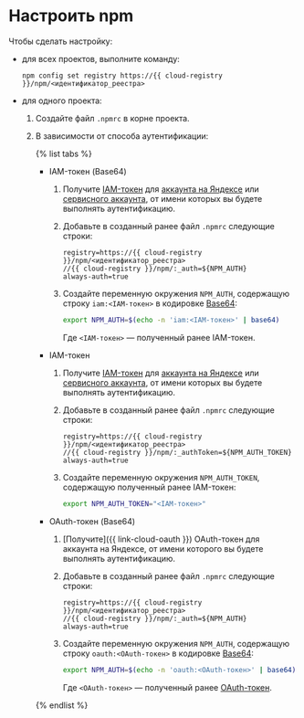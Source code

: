 # Настроить npm

Чтобы сделать настройку:

* для всех проектов, выполните команду:

    `npm config set registry https://{{ cloud-registry }}/npm/<идентификатор_реестра>`

* для одного проекта:

    1. Создайте файл `.npmrc` в корне проекта.
    1. В зависимости от способа аутентификации:

        {% list tabs %}

        - IAM-токен (Base64)

          1. Получите [IAM-токен](../../../iam/concepts/authorization/iam-token.md) для [аккаунта на Яндексе](../../../iam/operations/iam-token/create.md) или [сервисного аккаунта](../../../iam/operations/iam-token/create-for-sa.md), от имени которых вы будете выполнять аутентификацию.
          1. Добавьте в созданный ранее файл `.npmrc` следующие строки:

              ```text
              registry=https://{{ cloud-registry }}/npm/<идентификатор_реестра>
              //{{ cloud-registry }}/npm/:_auth=${NPM_AUTH}
              always-auth=true
              ```
          1. Создайте переменную окружения `NPM_AUTH`, содержащую строку `iam:<IAM-токен>` в кодировке [Base64](https://www.base64encode.org/):

              ```bash
              export NPM_AUTH=$(echo -n 'iam:<IAM-токен>' | base64)
              ```

              Где `<IAM-токен>` — полученный ранее IAM-токен.

        - IAM-токен

          1. Получите [IAM-токен](../../../iam/concepts/authorization/iam-token.md) для [аккаунта на Яндексе](../../../iam/operations/iam-token/create.md) или [сервисного аккаунта](../../../iam/operations/iam-token/create-for-sa.md), от имени которых вы будете выполнять аутентификацию.
          1. Добавьте в созданный ранее файл `.npmrc` следующие строки:

              ```text
              registry=https://{{ cloud-registry }}/npm/<идентификатор_реестра>
              //{{ cloud-registry }}/npm/:_authToken=${NPM_AUTH_TOKEN}
              always-auth=true
              ```
          1. Создайте переменную окружения `NPM_AUTH_TOKEN`, содержащую полученный ранее IAM-токен:

              ```bash
              export NPM_AUTH_TOKEN="<IAM-токен>"
              ```

        - OAuth-токен (Base64)

          1. [Получите]({{ link-cloud-oauth }}) OAuth-токен для аккаунта на Яндексе, от имени которого вы будете выполнять аутентификацию.
          1. Добавьте в созданный ранее файл `.npmrc` следующие строки:

              ```text
              registry=https://{{ cloud-registry }}/npm/<идентификатор_реестра>
              //{{ cloud-registry }}/npm/:_auth=${NPM_AUTH}
              always-auth=true
              ```
          1. Создайте переменную окружения `NPM_AUTH`, содержащую строку `oauth:<OAuth-токен>` в кодировке [Base64](https://www.base64encode.org/):

              ```bash
              export NPM_AUTH=$(echo -n 'oauth:<OAuth-токен>' | base64)
              ```

              Где `<OAuth-токен>` — полученный ранее [OAuth-токен](../../../iam/concepts/authorization/oauth-token.md).

        {% endlist %}
